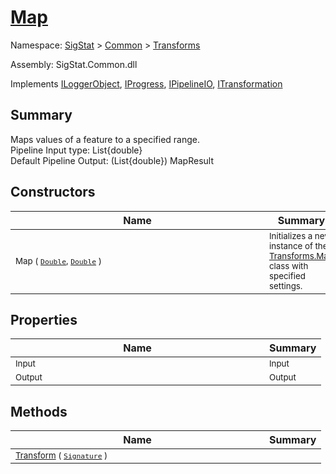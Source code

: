 # [Map](./Map.md)

Namespace: [SigStat]() > [Common](./../README.md) > [Transforms](./README.md)

Assembly: SigStat.Common.dll

Implements [ILoggerObject](./../ILoggerObject.md), [IProgress](./../Helpers/IProgress.md), [IPipelineIO](./../Pipeline/IPipelineIO.md), [ITransformation](./../ITransformation.md)

## Summary
Maps values of a feature to a specified range.  <br>Pipeline Input type: List{double}<br>Default Pipeline Output: (List{double}) MapResult

## Constructors

| Name | Summary | 
| --- | --- | 
| <div style ="width:390px"><sub>Map ( [`Double`](https://docs.microsoft.com/en-us/dotnet/api/System.Double), [`Double`](https://docs.microsoft.com/en-us/dotnet/api/System.Double) )</sub></div>| <sub>Initializes a new instance of the [Transforms.Map](https://github.com/hargitomi97/sigstat/blob/master/docs/md/SigStat/Common/Transforms/Map.md) class with specified settings.</sub></div>| <br>


## Properties

| Name | Summary | 
| --- | --- | 
| <div style ="width:390px"><sub>Input</sub></div>| <sub>Input</sub></div>| <br>
| <div style ="width:390px"><sub>Output</sub></div>| <sub>Output</sub></div>| <br>


## Methods

| Name | Summary | 
| --- | --- | 
| <div style ="width:390px"><sub>[Transform](./Methods/Map-100663623.md) ( [`Signature`](./../Signature.md) )</sub></div>| <sub></sub></div>| <br>


